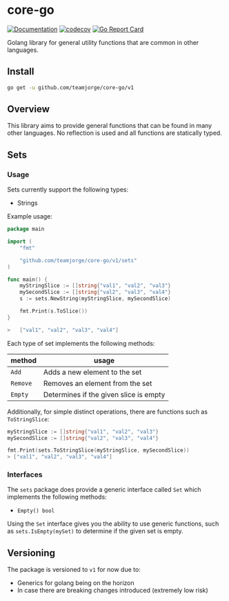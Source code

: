 # core-go

[![Documentation](https://godoc.org/github.com/teamjorge/core-go/v1?status.svg)](https://godoc.org/github.com/teamjorge/core-go/v1) [![codecov](https://codecov.io/gh/teamjorge/core-go/branch/main/graph/badge.svg?token=08QVKSEPXT)](https://codecov.io/gh/teamjorge/core-go) [![Go Report Card](https://goreportcard.com/badge/github.com/teamjorge/core-go/v1)](https://goreportcard.com/report/github.com/teamjorge/core-go/v1)

Golang library for general utility functions that are common in other languages.

## Install

```bash
go get -u github.com/teamjorge/core-go/v1
```

## Overview

This library aims to provide general functions that can be found in many other languages. No reflection is used and all functions are statically typed. 

## Sets

### Usage

Sets currently support the following types:

* Strings

Example usage:

```go
package main

import (
    "fmt"

    "github.com/teamjorge/core-go/v1/sets"
)

func main() {
    myStringSlice := []string{"val1", "val2", "val3"}
    mySecondSlice := []string{"val2", "val3", "val4"}
    s := sets.NewString(myStringSlice, mySecondSlice)

    fmt.Print(s.ToSlice())
}

>   ["val1", "val2", "val3", "val4"]
```

Each type of set implements the following methods:

|method|usage|
|------|-----|
|`Add`|Adds a new element to the set|
|`Remove`|Removes an element from the set|
|`Empty`|Determines if the given slice is empty|

Additionally, for simple distinct operations, there are functions such as `ToStringSlice`:

```go
myStringSlice := []string{"val1", "val2", "val3"}
mySecondSlice := []string{"val2", "val3", "val4"}

fmt.Print(sets.ToStringSlice(myStringSlice, mySecondSlice))
> ["val1", "val2", "val3", "val4"]
```

### Interfaces

The `sets` package does provide a generic interface called `Set` which implements the following methods:

* `Empty() bool`

Using the `Set` interface gives you the ability to use generic functions, such as `sets.IsEmpty(mySet)` to determine if the given set is empty.

## Versioning

The package is versioned to `v1` for now due to:

* Generics for golang being on the horizon
* In case there are breaking changes introduced (extremely low risk)
